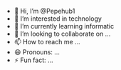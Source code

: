 - 👋 Hi, I’m @Pepehub1
- 👀 I’m interested in technology
- 🌱 I’m currently learning informatic
- 💞️ I’m looking to collaborate on ...
- 📫 How to reach me ...
- 😄 Pronouns: ...
- ⚡ Fun fact: ...

<!---
Pepehub1/Pepehub1 is a ✨ special ✨ repository because its `README.md` (this file) appears on your GitHub profile.
You can click the Preview link to take a look at your changes.
--->

